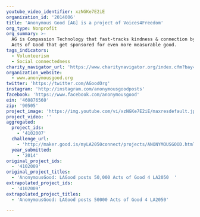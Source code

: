 ```yaml
---
youtube_video_identifier: xzNGKe7E2iE
organization_id: '2014006'
title: 'Anonymous Good [AG] is a project of Voices4Freedom'
org_type: Nonprofit
org_summary: >-
  AG is Compassion Technology that fast-tracks kindness & connection by posting
  Acts of Good that get sponsored for even more measurable good.
tags_indicators:
  - Volunteerism
  - Social connectedness
charity_navigator_url: 'https://www.charitynavigator.org/index.cfm?bay=search.profile&ein=460876560'
organization_website:
  - www.anonymousgood.org
twitter: 'https://twitter.com/AGoodOrg'
instagram: 'http://instagram.com/anonymousgoodposts'
facebook: 'https://www.facebook.com/anonymousgood'
ein: '460876560'
zip: '90505'
project_image: 'https://img.youtube.com/vi/xzNGKe7E2iE/maxresdefault.jpg'
project_video: ''
aggregated:
  project_ids:
    - '4102007'
  challenge_url:
    - 'http://maker.good.is/myLA2050connect/projects/ANONYMOUSGOOD.html'
  year_submitted:
    - '2014'
original_project_ids:
  - '4102009'
original_project_titles:
  - 'AnonymousGood: LAGood posts 50,000 Acts of Good 4 LA2050  '
extrapolated_project_ids:
  - '4102009'
extrapolated_project_titles:
  - 'AnonymousGood: LAGood posts 50000 Acts of Good 4 LA2050'

---
```


